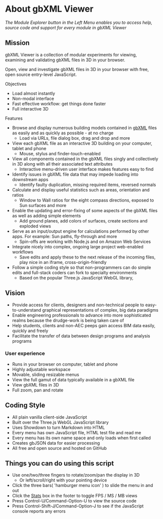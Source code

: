 
# About gbXML Viewer

<i>The Module Explorer button in the Left Menu enables you to access help, source code and support for every module in gbXML Viewer</i>

## Mission

gbXML Viewer is a collection of modular experiments for viewing, examining and validating gbXML files in 3D in your browser.

Open, view and investigate gbXML files in 3D in your browser with free, open source entry-level JavaScript.

Objectives

* Load almost instantly
* Non-modal interface
* Fast effective workflow: get things done faster
* Full interactive 3D

Features
* Browse and display numerous building models contained in [gbXML]( https://gbxml.org ) files as easily and as quickly as possible - at no charge
	* Load via URLs, file dialog box, drag and drop and more
* View each gbXML file as an interactive 3D building on your computer, tablet and phone
	* Mouse, stylus and finder-touch-enabled
* View all components contained in the gbXML files singly and collectively in 3D along with all their associated text attributes
	* Interactive menu-driven user interface makes features easy to find
* Identify issues in gbXML file data that may impede loading into downstream apps
	* Identify faulty duplication, missing required items, reversed normals
* Calculate and display useful statistics such as areas, orientation and ratios
	* Window to Wall ratios for the eight compass directions, exposed to Sun surfaces and more
* Enable the updating and error-fixing of some aspects of the gbXML files as well as adding simple elements
	* Add ground planes, add colors of surfaces, create sections and exploded views
* Serve as an input/output engine for calculations performed by other apps. For example: Sun paths, fly-through and more
	* Spin-offs are working with Node.js and on Amazon Web Services
* Integrate nicely into complex, ongoing large project web-enabled workflows
	* Save edits and apply these to the next release of the incoming files, play nice in an iframe, cross-origin-friendly
* Follow a simple coding style so that non-programmers can do simple edits and full-stack coders can fork to specialty environments
	* Based on the popular Three.js JavaScript WebGL library,

## Vision

* Provide access for clients, designers and non-technical people to easy-to-understand graphical representations of complex, big data paradigms
* Enable engineering professionals to advance into more sophisticated realms because the drudge-work is being taken care of
* Help students, clients and non-AEC peeps gain access BIM data easily, quickly and freely
* Facilitate the transfer of data between design programs and analysis programs


### User experience

* Runs in your browser on computer, tablet and phone
* Highly adjustable workspace
* Movable, sliding resizable menus
* View the full gamut of data typically available in a gbXML file
* View gbXML files in 3D
* Full zoom, pan and rotate

## Coding Style

* All plain vanilla client-side JavaScript
* Built over the Three.js WebGL JavaScript library
* Uses Showdown to turn Markdown into HTML
* Every menu has own JavaScript file, HTML test file and read me
* Every menu has its own name space and only loads when first called
* Creates gbJSON data for easier processing
* All free and open source and hosted on GitHub


## Things you can do using this script

* Use one/two/three fingers to rotate/zoom/pan the display in 3D
	* Or left/scroll/right with your pointing device
* Click the three bars( 'hamburger menu icon' ) to slide the menu in and out
* Click the [Stats]( https://github.com/mrdoob/stats.js/ ) box in the footer to toggle FPS / MS / MB views
* Press Control-U/Command-Option-U to view the source code
* Press Control-Shift-J/Command-Option-J to see if the JavaScript console reports any errors

